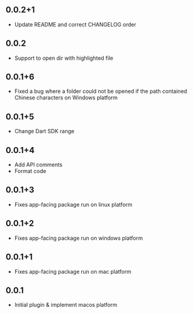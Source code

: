 ## 0.0.2+1

* Update README and correct CHANGELOG order

## 0.0.2

* Support to open dir with highlighted file

## 0.0.1+6

* Fixed a bug where a folder could not be opened if the path contained Chinese characters on Windows platform

## 0.0.1+5

* Change Dart SDK range

## 0.0.1+4

* Add API comments
* Format code

## 0.0.1+3

* Fixes app-facing package run on linux platform

## 0.0.1+2

* Fixes app-facing package run on windows platform

## 0.0.1+1

* Fixes app-facing package run on mac platform

## 0.0.1

* Initial plugin & implement macos platform
